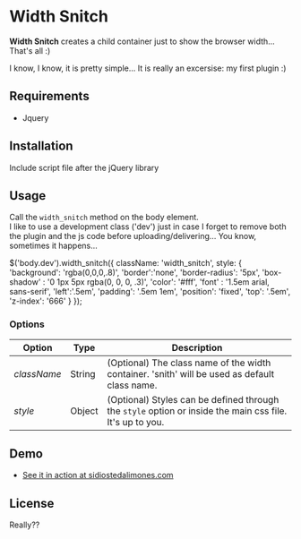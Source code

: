 # Width Snitch

**Width Snitch** creates a child container just to show the browser width... That's all :)

I know, I know, it is pretty simple... It is really an excersise: my first plugin :)

## Requirements
* Jquery

## Installation

Include script file after the jQuery library 

  <script src="/path/to/jquery.width_snitch.min.js"></script>

## Usage
Call the `width_snitch` method on the body element.  
I like to use a development class ('dev') just in case I forget to remove both the plugin and the js code before uploading/delivering… You know, sometimes it happens…


  $('body.dev').width_snitch({
    className: 'width_snitch',
    style: {
      'background': 'rgba(0,0,0,.8)',
      'border':'none',
      'border-radius': '5px',
      'box-shadow' : '0 1px 5px rgba(0, 0, 0, .3)',
      'color': '#fff',
      'font' : '1.5em arial, sans-serif',
      'left':'.5em',
      'padding': '.5em 1em',
      'position': 'fixed',
      'top': '.5em',
      'z-index': '666'
    }
  });

### Options
| Option | Type | Description   |
| ------ | ---- | ------------- |
| *className* | String | (Optional) The class name of the width container. 'snith' will be used as default class name. |
| *style* | Object | (Optional) Styles can be defined through the `style` option or inside the main css file. It's up to you. |

## Demo
* [See it in action at sidiostedalimones.com](http://www.sidiostedalimones.com/_projects/width-snitch/demo.html)  
## License
Really?? 

